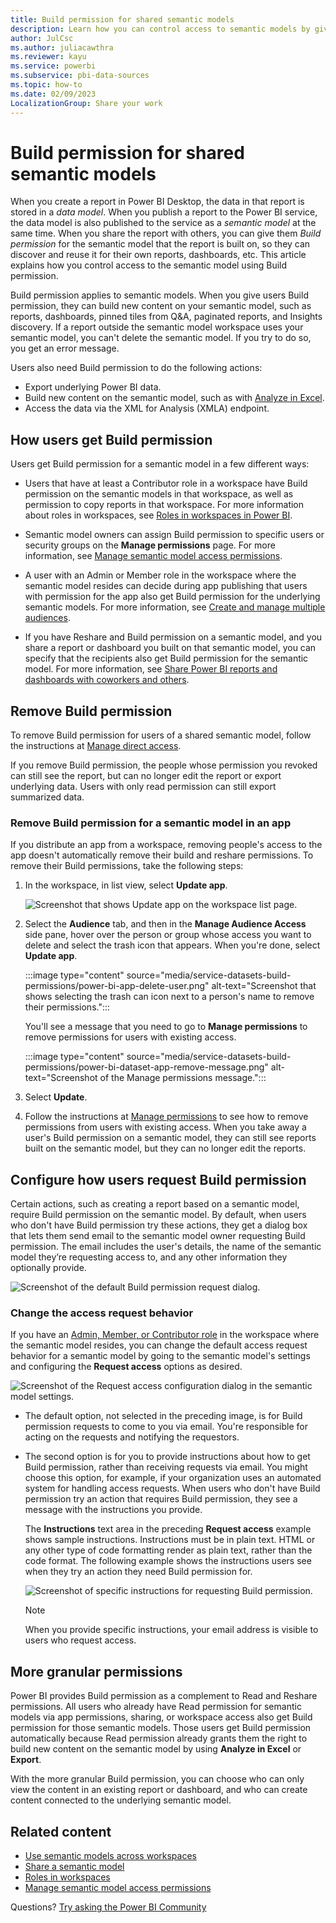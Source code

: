 ```yaml
---
title: Build permission for shared semantic models
description: Learn how you can control access to semantic models by giving Build permission.
author: JulCsc
ms.author: juliacawthra
ms.reviewer: kayu
ms.service: powerbi
ms.subservice: pbi-data-sources
ms.topic: how-to
ms.date: 02/09/2023
LocalizationGroup: Share your work
---
```

# Build permission for shared semantic models

When you create a report in Power BI Desktop, the data in that report is stored in a *data model*. When you publish a report to the Power BI service, the data model is also published to the service as a *semantic model* at the same time. When you share the report with others, you can give them *Build permission* for the semantic model that the report is built on, so they can discover and reuse it for their own reports, dashboards, etc. This article explains how you control access to the semantic model using Build permission.

Build permission applies to semantic models. When you give users Build permission, they can build new content on your semantic model, such as reports, dashboards, pinned tiles from Q&A, paginated reports, and Insights discovery. If a report outside the semantic model workspace uses your semantic model, you can't delete the semantic model. If you try to do so, you get an error message.

Users also need Build permission to do the following actions:

- Export underlying Power BI data.
- Build new content on the semantic model, such as with [Analyze in Excel](../collaborate-share/service-analyze-in-excel.md).
- Access the data via the XML for Analysis (XMLA) endpoint.

## How users get Build permission

Users get Build permission for a semantic model in a few different ways:

- Users that have at least a Contributor role in a workspace have Build permission on the semantic models in that workspace, as well as permission to copy reports in that workspace. For more information about roles in workspaces, see [Roles in workspaces in Power BI](../collaborate-share/service-roles-new-workspaces.md).
 
- Semantic model owners can assign Build permission to specific users or security groups on the  **Manage permissions** page. For more information, see [Manage semantic model access permissions](service-datasets-manage-access-permissions.md).

- A user with an Admin or Member role in the workspace where the semantic model resides can decide during app publishing that users with permission for the app also get Build permission for the underlying semantic models. For more information, see [Create and manage multiple audiences](../collaborate-share/service-create-distribute-apps.md#create-and-manage-multiple-audiences).

- If you have Reshare and Build permission on a semantic model, and you share a report or dashboard you built on that semantic model, you can specify that the recipients also get Build permission for the semantic model. For more information, see [Share Power BI reports and dashboards with coworkers and others](../collaborate-share/service-share-dashboards.md).

## Remove Build permission

To remove Build permission for users of a shared semantic model, follow the instructions at [Manage direct access](service-datasets-manage-access-permissions.md#manage-direct-access).

If you remove Build permission, the people whose permission you revoked can still see the report, but can no longer edit the report or export underlying data. Users with only read permission can still export summarized data.

### Remove Build permission for a semantic model in an app

If you distribute an app from a workspace, removing people's access to the app doesn't automatically remove their build and reshare permissions. To remove their Build permissions, take the following steps:

1. In the workspace, in list view, select **Update app**. 

   ![Screenshot that shows Update app on the workspace list page.](media/service-datasets-build-permissions/power-bi-app-update.png)

1. Select the **Audience** tab, and then in the **Manage Audience Access** side pane, hover over the person or group whose access you want to delete and select the trash icon that appears. When you're done, select **Update app**.

    :::image type="content" source="media/service-datasets-build-permissions/power-bi-app-delete-user.png" alt-text="Screenshot that shows selecting the trash can icon next to a person's name to remove their permissions.":::

   You'll see a message that you need to go to **Manage permissions** to remove permissions for users with existing access.

   :::image type="content" source="media/service-datasets-build-permissions/power-bi-dataset-app-remove-message.png" alt-text="Screenshot of the Manage permissions message.":::

1. Select **Update**.

1. Follow the instructions at [Manage permissions](service-datasets-manage-access-permissions.md#manage-direct-access) to see how to remove permissions from users with existing access. When you take away a user's Build permission on a semantic model, they can still see reports built on the semantic model, but they can no longer edit the reports.

## Configure how users request Build permission

Certain actions, such as creating a report based on a semantic model, require Build permission on the semantic model. By default, when users who don't have Build permission try these actions, they get a dialog box that lets them send email to the semantic model owner requesting Build permission. The email includes the user's details, the name of the semantic model they’re requesting access to, and any other information they optionally provide.

![Screenshot of the default Build permission request dialog.](media/service-datasets-build-permissions/build-permission-default-request-dialog.png)
 
### Change the access request behavior

If you have an [Admin, Member, or Contributor role](../collaborate-share/service-roles-new-workspaces.md) in the workspace where the semantic model resides, you can change the default access request behavior for a semantic model by going to the semantic model's settings and configuring the **Request access** options as desired.

![Screenshot of the Request access configuration dialog in the semantic model settings.](media/service-datasets-build-permissions/build-permission-specific-instructions-dialog.png)
 
- The default option, not selected in the preceding image, is for Build permission requests to come to you via email. You're responsible for acting on the requests and notifying the requestors.

- The second option is for you to provide instructions about how to get Build permission, rather than receiving requests via email. You might choose this option, for example, if your organization uses an automated system for handling access requests. When users who don't have Build permission try an action that requires Build permission, they see a message with the instructions you provide.

  The **Instructions** text area in the preceding **Request access** example shows sample instructions. Instructions must be in plain text. HTML or any other type of code formatting render as plain text, rather than the code format. The following example shows the instructions users see when they try an action they need Build permission for.

  ![Screenshot of specific instructions for requesting Build permission.](media/service-datasets-build-permissions/build-permission-specific-instructions-example.png)

  >[!NOTE]
  > When you provide specific instructions, your email address is visible to users who request access.

## More granular permissions

Power BI provides Build permission as a complement to Read and Reshare permissions. All users who already have Read permission for semantic models via app permissions, sharing, or workspace access also get Build permission for those semantic models. Those users get Build permission automatically because Read permission already grants them the right to build new content on the semantic model by using **Analyze in Excel** or **Export**.

With the more granular Build permission, you can choose who can only view the content in an existing report or dashboard, and who can create content connected to the underlying semantic model.

## Related content

* [Use semantic models across workspaces](service-datasets-across-workspaces.md)
* [Share a semantic model](service-datasets-share.md)
* [Roles in workspaces](../collaborate-share/service-roles-new-workspaces.md)
* [Manage semantic model access permissions](service-datasets-manage-access-permissions.md)

Questions? [Try asking the Power BI Community](https://community.powerbi.com)
